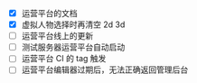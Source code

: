 - [x] 运营平台的文档
- [x] 虚拟人物选择时再清空 2d 3d
- [ ] 运营平台线上的更新
- [ ] 测试服务器运营平台自动启动
- [ ] 运营平台 CI 的 tag 触发
- [ ] 运营平台编辑器过期后，无法正确返回管理后台